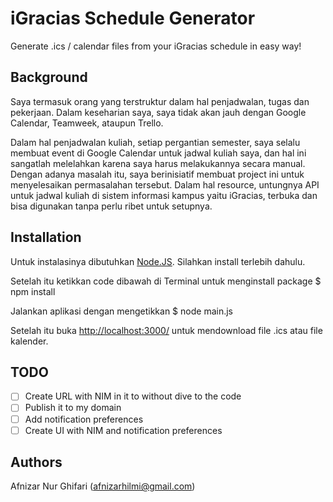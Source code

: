 # iGracias Schedule Generator
Generate .ics / calendar files from your iGracias schedule in easy way!

## Background
Saya termasuk orang yang terstruktur dalam hal penjadwalan, tugas dan pekerjaan. Dalam keseharian saya, saya tidak akan jauh dengan Google Calendar, Teamweek, ataupun Trello.

Dalam hal penjadwalan kuliah, setiap pergantian semester, saya selalu membuat event di Google Calendar untuk jadwal kuliah saya, dan hal ini sangatlah melelahkan karena saya harus melakukannya secara manual. Dengan adanya masalah itu, saya berinisiatif membuat project ini untuk menyelesaikan permasalahan tersebut. Dalam hal resource, untungnya API untuk jadwal kuliah di sistem informasi kampus yaitu iGracias, terbuka dan bisa digunakan tanpa perlu ribet untuk setupnya.

## Installation
Untuk instalasinya dibutuhkan [Node.JS](https://nodejs.org/en/). Silahkan install terlebih dahulu.

Setelah itu ketikkan code dibawah di Terminal untuk menginstall package
  $ npm install

Jalankan aplikasi dengan mengetikkan
  $ node main.js

Setelah itu buka [http://localhost:3000/](http://localhost:3000/) untuk mendownload file .ics atau file kalender.

## TODO
- [ ] Create URL with NIM in it to without dive to the code
- [ ] Publish it to my domain
- [ ] Add notification preferences
- [ ] Create UI with NIM and notification preferences

## Authors
Afnizar Nur Ghifari ([afnizarhilmi@gmail.com](mailto:afnizarhilm@gmail.com))

